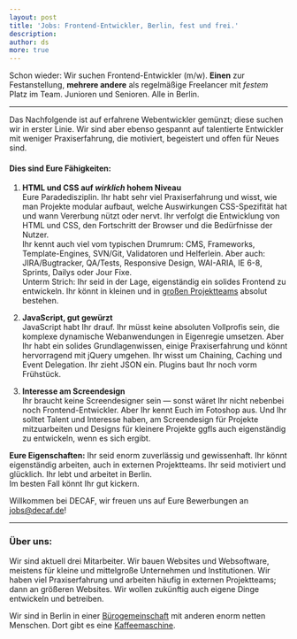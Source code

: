 ```yaml
---
layout: post
title: 'Jobs: Frontend-Entwickler, Berlin, fest und frei.'
description:
author: ds
more: true
---
```



Schon wieder: Wir suchen Frontend-Entwickler (m/w). **Einen** zur Festanstellung, **mehrere andere** als regelmäßige Freelancer mit *festem* Platz im Team. Junioren und Senioren. Alle in Berlin.

---

Das Nachfolgende ist auf erfahrene Webentwickler gemünzt; diese suchen wir in erster Linie. Wir sind aber ebenso gespannt auf talentierte Entwickler mit weniger Praxiserfahrung, die motiviert, begeistert und offen für Neues sind.

#### Dies sind Eure Fähigkeiten:

1. **HTML und CSS auf *wirklich* hohem Niveau**  
 Eure Paradedisziplin. Ihr habt sehr viel Praxiserfahrung und wisst, wie man Projekte modular aufbaut, welche Auswirkungen CSS-Spezifität hat und wann Vererbung nützt oder nervt. Ihr verfolgt die Entwicklung von HTML und CSS, den Fortschritt der Browser und die Bedürfnisse der Nutzer.  
 Ihr kennt auch viel vom typischen Drumrum: CMS, Frameworks, Template-Engines, SVN/Git, Validatoren und Helferlein. Aber auch: JIRA/Bugtracker, QA/Tests, Responsive Design, WAI-ARIA, IE 6-8, Sprints, Dailys oder Jour Fixe.  
 Unterm Strich: Ihr seid in der Lage, eigenständig ein solides Frontend zu entwickeln. Ihr könnt in kleinen und in [großen Projektteams](http://decaf.de/projektunterstuetzung/) absolut bestehen.  
 
2. **JavaScript, gut gewürzt**  
 JavaScript habt Ihr drauf. Ihr müsst keine absoluten Vollprofis sein, die komplexe dynamische Webanwendungen in Eigenregie umsetzen. Aber Ihr habt ein solides Grundlagenwissen, einige Praxiserfahrung und könnt hervorragend mit jQuery umgehen. Ihr wisst um Chaining, Caching und Event Delegation. Ihr zieht JSON ein. Plugins baut Ihr noch vorm Frühstück.  
 
3. **Interesse am Screendesign**  
 Ihr braucht keine Screendesigner sein — sonst wäret Ihr nicht nebenbei noch Frontend-Entwickler. Aber Ihr kennt Euch im Fotoshop aus. Und Ihr solltet Talent und Interesse haben, am Screendesign für Projekte mitzuarbeiten und Designs für kleinere Projekte ggfls auch eigenständig zu entwickeln, wenn es sich ergibt.

**Eure Eigenschaften:** Ihr seid enorm zuverlässig und gewissenhaft. Ihr könnt eigenständig arbeiten, auch in externen Projektteams. Ihr seid motiviert und glücklich. Ihr lebt und arbeitet in Berlin.  
 Im besten Fall könnt Ihr gut kickern.

Willkommen bei DECAF, wir freuen uns auf Eure Bewerbungen an [jobs@decaf.de](mailto:jobs@decaf.de)!

---

### Über uns:

Wir sind aktuell drei Mitarbeiter. Wir bauen Websites und Websoftware, meistens für kleine und mittelgroße Unternehmen und Institutionen. Wir haben viel Praxiserfahrung und arbeiten häufig in externen Projektteams; dann an größeren Websites. Wir wollen zukünftig auch eigene Dinge entwickeln und betreiben.

Wir sind in Berlin in einer [Bürogemeinschaft](http://blog.decaf.de/2010/02/berlin-calling-2/) mit anderen enorm netten Menschen. Dort gibt es eine [Kaffeemaschine](http://blog.decaf.de/2010/03/katze/).


